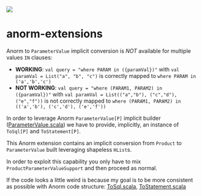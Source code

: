 ![](https://travis-ci.org/buildo/anorm-extensions.svg)

# anorm-extensions

Anorm to `ParameterValue` implicit conversion is *NOT* available for multiple values `IN` clauses:
- **WORKING**: ```val query = "where PARAM in ({paramVal})"``` with ```val paramVal = List("a", "b", "c")``` is correctly mapped to ```where PARAM in ('a','b','c')```
- **NOT WORKING**: ```val query = "where (PARAM1, PARAM2) in ({paramVal})"``` with ```val paramVal = List(("a","b"), ("c","d"), ("e","f"))``` is not correctly mapped to ```where (PARAM1, PARAM2) in (('a','b'), ('c','d'), ('e','f'))```

In order to leverage Anorm `ParameterValue[P]` implicit builder ([ParameterValue.scala](https://github.com/playframework/anorm/blob/master/core/src/main/scala/anorm/ParameterValue.scala)) we have to provide, implicitly, an instance of `ToSql[P]` and `ToStatement[P]`.

This Anorm extension contains an implicit conversion from `Product` to `ParameterValue` built leveraging shapeless `HList`s.

In order to exploit this capability you only have to mix `ProductParameterValueSupport` and then proceed as normal.

If the code looks a little weird is because my goal is to be more consistent as possible with Anorm code structure: [ToSql.scala](https://github.com/playframework/anorm/blob/master/core/src/main/scala/anorm/ToSql.scala), [ToStatement.scala](https://github.com/playframework/anorm/blob/master/core/src/main/scala/anorm/ToStatement.scala)
